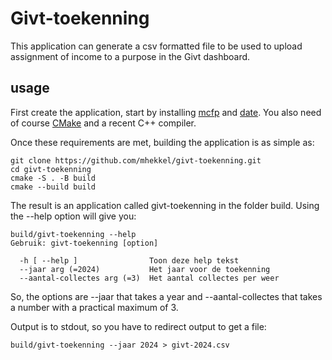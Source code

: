 Givt-toekenning
===============

This application can generate a csv formatted file to be used to upload assignment of income to a purpose in the Givt dashboard.

usage
-----

First create the application, start by installing [mcfp](https://github.com/mhekkel/mcfp.git) and [date](https://github.com/HowardHinnant/date.git). You also need of course [CMake](https://cmake.org/) and a recent C++ compiler.

Once these requirements are met, building the application is as simple as:

```console
git clone https://github.com/mhekkel/givt-toekenning.git
cd givt-toekenning
cmake -S . -B build
cmake --build build
```

The result is an application called givt-toekenning in the folder build. Using the --help option will give you:

```console
build/givt-toekenning --help
Gebruik: givt-toekenning [option]

  -h [ --help ]                Toon deze help tekst
  --jaar arg (=2024)           Het jaar voor de toekenning
  --aantal-collectes arg (=3)  Het aantal collectes per weer
```

So, the options are --jaar that takes a year and --aantal-collectes that takes a number with a practical maximum of 3.

Output is to stdout, so you have to redirect output to get a file:

```console
build/givt-toekenning --jaar 2024 > givt-2024.csv
```